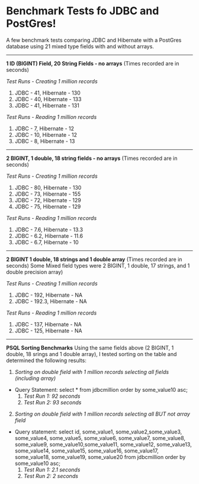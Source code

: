 # Benchmark Tests fo JDBC and PostGres!

A few benchmark tests comparing JDBC and Hibernate with a PostGres database using 21 mixed type fields with and without arrays.

***
**1 ID (BIGINT) Field, 20 String Fields - no arrays**
(Times recorded are in seconds)

*Test Runs - Creating 1 million records*
1) JDBC - 41, Hibernate - 130
2) JDBC - 40, Hibernate - 133
3) JDBC - 41, Hibernate - 131

*Test Runs - Reading 1 million records*
1) JDBC - 7, Hibernate - 12
2) JDBC - 10, Hibernate - 12
3) JDBC - 8, Hibernate - 13

***

**2 BIGINT, 1 double, 18 string fields - no arrays**
(Times recorded are in seconds)

*Test Runs - Creating 1 million records*
1) JDBC - 80, Hibernate - 130
2) JDBC - 73, Hibernate - 155
3) JDBC - 72, Hibernate - 129
4) JDBC - 75, Hibernate - 129

*Test Runs - Reading 1 million records*
1) JDBC - 7.6, Hibernate - 13.3
2) JDBC - 6.2, Hibernate - 11.6
3) JDBC - 6.7, Hibernate - 10

***
**2 BIGINT 1 double, 18 strings and 1 double array**
(Times recorded are in seconds)
Some Mixed field types were 2 BIGINT, 1 double, 17 strings, and 1 double precision array)

*Test Runs - Creating 1 million records*
1) JDBC - 192, Hibernate - NA
2) JDBC - 192.3, Hibernate - NA

*Test Runs - Reading 1 million records*
1) JDBC - 137, Hibernate - NA
2) JDBC - 125, Hibernate - NA
***
**PSQL Sorting Benchmarks**
Using the same fields above (2 BIGINT, 1 double, 18 srings and 1 double array), I tested sorting on the table and determined the following results:

1) *Sorting on double field with 1 million records selecting all fields (including array)*
- Query Statement: select * from jdbcmillion order by some_value10 asc;
   1) *Test Run 1: 92 seconds*
   2) *Test Run 2: 93 seconds*
2) *Sorting on double field with 1 million records selecting all BUT not array field*
- Query statement: select id, some_value1, some_value2,some_value3, some_value4, some_value5, some_value6, some_value7, some_value8, some_value9, some_value10,some_value11, some_value12, some_value13, some_value14, some_value15, some_value16, some_value17, some_value18, some_value19, some_value20 from jdbcmillion order by some_value10 asc;
   1) *Test Run 1: 2.1 seconds*
   2) *Test Run 2: 2 seconds*
